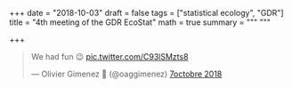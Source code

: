 +++
date = "2018-10-03"
draft = false
tags = ["statistical ecology", "GDR"]
title = "4th meeting of the GDR EcoStat"
math = true
summary = """
"""

+++
 
<blockquote class="twitter-tweet" data-lang="fr"><p lang="en" dir="ltr">We had fun 😉 <a href="https://t.co/C93lSMzts8">pic.twitter.com/C93lSMzts8</a></p>&mdash; Olivier Gimenez 🚸 (@oaggimenez) <a href="https://twitter.com/oaggimenez/status/1048886534185861120?ref_src=twsrc%5Etfw">7octobre 2018</a></blockquote>
<script async src="https://platform.twitter.com/widgets.js" charset="utf-8"></script>
